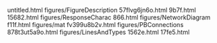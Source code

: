untitled.html
figures/FigureDescription
57flvg6jn6o.html
9b7f.html
15682.html
figures/ResponseCharac
866.html
figures/NetworkDiagram
f11f.html
figures/mat
fv399u8b2v.html
figures/PBConnections
878t3ut5a9o.html
figures/LinesAndTypes
1562e.html
17fe5.html